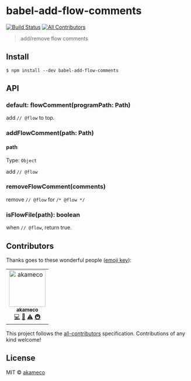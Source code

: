 # babel-add-flow-comments

[![Build Status](https://travis-ci.org/akameco/babel-add-flow-comments.svg?branch=master)](https://travis-ci.org/akameco/babel-add-flow-comments)
[![All Contributors](https://img.shields.io/badge/all_contributors-1-orange.svg?style=flat-square)](#contributors)

> add/remove flow comments

## Install

```
$ npm install --dev babel-add-flow-comments
```

## API

### default: flowComment(programPath: Path)

add `// @flow` to top.

### addFlowComment(path: Path)

#### path

Type: `Object`

add `// @flow`

### removeFlowComment(comments)

remove `// @flow` for `/* @flow */`

### isFlowFile(path): boolean

when `// @flow`, return true.

## Contributors

Thanks goes to these wonderful people ([emoji key](https://github.com/kentcdodds/all-contributors#emoji-key)):

<!-- ALL-CONTRIBUTORS-LIST:START - Do not remove or modify this section -->
<!-- prettier-ignore -->
<table><tr><td align="center"><a href="http://akameco.github.io"><img src="https://avatars2.githubusercontent.com/u/4002137?v=4" width="100px;" alt="akameco"/><br /><sub><b>akameco</b></sub></a><br /><a href="https://github.com/akameco/babel-add-flow-comments/commits?author=akameco" title="Code">💻</a> <a href="https://github.com/akameco/babel-add-flow-comments/commits?author=akameco" title="Documentation">📖</a> <a href="https://github.com/akameco/babel-add-flow-comments/commits?author=akameco" title="Tests">⚠️</a> <a href="#infra-akameco" title="Infrastructure (Hosting, Build-Tools, etc)">🚇</a></td></tr></table>

<!-- ALL-CONTRIBUTORS-LIST:END -->

This project follows the [all-contributors](https://github.com/kentcdodds/all-contributors) specification. Contributions of any kind welcome!

## License

MIT © [akameco](http://akameco.github.io)
